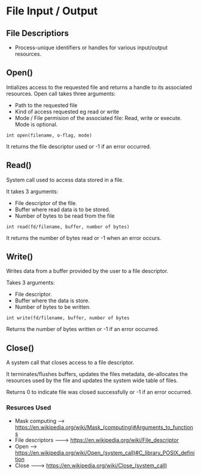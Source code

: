 # File Input / Output

## File Descriptiors
* Process-unique identifiers or handles for various input/output resources.

## Open()
Intializes access to the requested file and returns a handle to its associated resources.
Open call takes three arguments:
* Path to the requested file
* Kind of access requested eg read or write
* Mode / File permision of the associated file: Read, write or execute. Mode is optional.

```
int open(filename, o-flag, mode)
```

It returns the file descriptor used or -1 if an error occurred.
## Read()
System call used to access data stored in a file.

It takes 3 arguments:

* File descriptor of the file.
* Buffer where read data is to be stored.
* Number of bytes to be read from the file

```
int read(fd/filename, buffer, number of bytes)
```
It returns the number of bytes read or -1 when an error occurs.

## Write()
Writes data from a buffer provided by the user to a file descriptor.

Takes 3 arguments:
* File descriptor.
* Buffer where the data is store.
* Number of bytes to be written.

```
int write(fd/filename, buffer, number of bytes
```
Returns the number of bytes written or -1 if an error occurred.

## Close()
A system call that closes access to a file descriptor.

It  terminates/flushes buffers, updates the files metadata, de-allocates the resources used by the file and updates the system wide table of files.

Returns 0 to indicate file was closed successfully or -1 if an error occurred.

### Resurces Used
* Mask computing --> https://en.wikipedia.org/wiki/Mask_(computing)#Arguments_to_functions
* File descriptors ---> https://en.wikipedia.org/wiki/File_descriptor
* Open --> https://en.wikipedia.org/wiki/Open_(system_call)#C_library_POSIX_definition
* Close ---> https://en.wikipedia.org/wiki/Close_(system_call)
